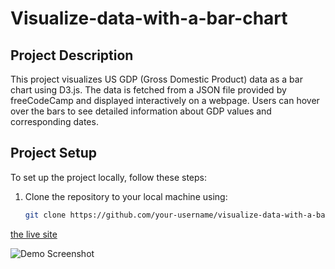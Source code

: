 # Visualize-data-with-a-bar-chart

## Project Description

This project visualizes US GDP (Gross Domestic Product) data as a bar chart using D3.js. The data is fetched from a JSON file provided by freeCodeCamp and displayed interactively on a webpage. Users can hover over the bars to see detailed information about GDP values and corresponding dates.

## Project Setup

To set up the project locally, follow these steps:

1. Clone the repository to your local machine using:
   ```bash
   git clone https://github.com/your-username/visualize-data-with-a-bar-chart

[the live site](https://moezltifi.github.io/visualize-data-with-a-bar-chart/)

![Demo Screenshot](images/1.png)


